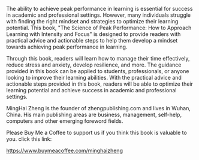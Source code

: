
The ability to achieve peak performance in learning is essential for success in academic and professional settings. However, many individuals struggle with finding the right mindset and strategies to optimize their learning potential. This book, "The Science of Peak Performance: How to Approach Learning with Intensity and Focus" is designed to provide readers with practical advice and actionable steps to help them develop a mindset towards achieving peak performance in learning.

Through this book, readers will learn how to manage their time effectively, reduce stress and anxiety, develop resilience, and more. The guidance provided in this book can be applied to students, professionals, or anyone looking to improve their learning abilities. With the practical advice and actionable steps provided in this book, readers will be able to optimize their learning potential and achieve success in academic and professional settings.

MingHai Zheng is the founder of zhengpublishing.com and lives in Wuhan, China. His main publishing areas are business, management, self-help, computers and other emerging foreword fields.

Please Buy Me a Coffee to support us if you think this book is valuable to you. click this link:

https://www.buymeacoffee.com/minghaizheng
